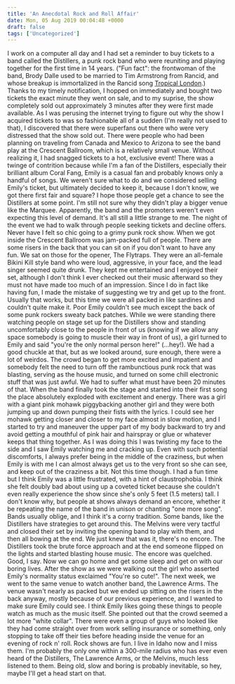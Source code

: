 ```yaml
---
title: 'An Anecdotal Rock and Roll Affair'
date: Mon, 05 Aug 2019 00:04:48 +0000
draft: false
tags: ['Uncategorized']
---
```


I work on a computer all day and I had set a reminder to buy tickets to a band called the Distillers, a punk rock band who were reuniting and playing together for the first time in 14 years. ("Fun fact": the frontwoman of the band, Brody Dalle used to be married to Tim Armstrong from Rancid, and whose breakup is immortalized in the Rancid song [Tropical London](https://www.youtube.com/watch?v=U3iynh4IxAg).) Thanks to my timely notification, I hopped on immediately and bought two tickets the exact minute they went on sale, and to my suprise, the show completely sold out approximately 3 minutes after they were first made available. As I was perusing the internet trying to figure out why the show I acquired tickets to was so fashionable all of a sudden (I'm really not used to that), I discovered that there were superfans out there who were very distressed that the show sold out. There were people who had been planning on traveling from Canada and Mexico to Arizona to see the band play at the Crescent Ballroom, which is a relatively small venue. Without realizing it, I had snagged tickets to a hot, exclusive event! There was a twinge of contrition because while I'm a fan of the Distillers, especially their brilliant album Coral Fang, Emily is a casual fan and probably knows only a handful of songs. We weren't sure what to do and we considered selling Emily's ticket, but ultimately decided to keep it, because I don't know, we got there first fair and square? I hope those people get a chance to see the Distillers at some point. I'm still not sure why they didn't play a bigger venue like the Marquee. Apparently, the band and the promoters weren't even expecting this level of demand. It's all still a little strange to me. The night of the event we had to walk through people seeking tickets and decline offers. Never have I felt so chic going to a grimy punk rock show. When we got inside the Crescent Ballroom was jam-packed full of people. There are some risers in the back that you can sit on if you don't want to have any fun. We sat on those for the opener, The Flytraps. They were an all-female Bikini Kill style band who were loud, aggressive, in your face, and the lead singer seemed quite drunk. They kept me entertained and I enjoyed their set, although I don't think I ever checked out their music afterward so they must not have made too much of an impression. Since I do in fact like having fun, I made the mistake of suggesting we try and get up to the front. Usually that works, but this time we were all packed in like sardines and couldn't quite make it. Poor Emily couldn't see much except the back of some punk rockers sweaty back patches. While we were standing there watching people on stage set up for the Distillers show and standing uncomfortably close to the people in front of us (knowing if we allow any space somebody is going to muscle their way in front of us), a girl turned to Emily and said "you're the only normal person here!" (...hey!). We had a good chuckle at that, but as we looked around, sure enough, there were a lot of weirdos. The crowd began to get more excited and impatient and somebody felt the need to turn off the rambunctious punk rock that was blasting, serving as the house music, and turned on some chill electronic stuff that was just awful. We had to suffer what must have been 20 minutes of that. When the band finally took the stage and started into their first song the place absolutely exploded with excitement and energy. There was a girl with a giant pink mohawk piggybacking another girl and they were both jumping up and down pumping their fists with the lyrics. I could see her mohawk getting closer and closer to my face almost in slow motion, and I started to try and maneuver the upper part of my body backward to try and avoid getting a mouthful of pink hair and hairspray or glue or whatever keeps that thing together. As I was doing this I was twisting my face to the side and I saw Emily watching me and cracking up. Even with such potential discomforts, I always prefer being in the middle of the craziness, but when Emily is with me I can almost always get us to the very front so she can see, and keep out of the craziness a bit. Not this time though. I had a fun time but I think Emily was a little frustrated, with a hint of claustrophobia. I think she felt doubly bad about using up a coveted ticket because she couldn't even really experience the show since she's only 5 feet (1.5 meters) tall. I don't know why, but people at shows always demand an encore, whether it be repeating the name of the band in unison or chanting "one more song". Bands usually oblige, and I think it's a corny tradition. Some bands, like the Distillers have strategies to get around this. The Melvins were very tactful and closed their set by inviting the opening band to play with them, and then all bowing at the end. We just knew that was it, there's no encore. The Distillers took the brute force approach and at the end someone flipped on the lights and started blasting house music. The encore was quelched. Good, I say. Now we can go home and get some sleep and get on with our boring lives. After the show as we were walking out the girl who asserted Emily's normality status exclaimed "You're so cute!". The next week, we went to the same venue to watch another band, the Lawrence Arms. The venue wasn't nearly as packed but we ended up sitting on the risers in the back anyway, mostly because of our previous experience, and I wanted to make sure Emily could see. I think Emily likes going these things to people watch as much as the music itself. She pointed out that the crowd seemed a lot more "white collar". There were even a group of guys who looked like they had come straight over from work selling insurance or something, only stopping to take off their ties before heading inside the venue for an evening of rock n' roll. Rock shows are fun. I live in Idaho now and I miss them. I'm probably the only one within a 300-mile radius who has ever even heard of the Distillers, The Lawrence Arms, or the Melvins, much less listened to them. Being old, slow and boring is probably inevitable, so hey, maybe I'll get a head start on that.
